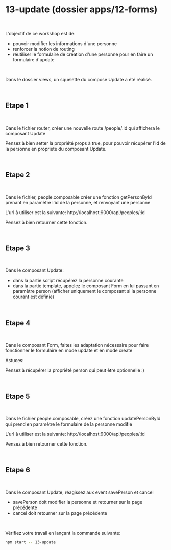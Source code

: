 # 13-update (dossier apps/12-forms)

<br/>

L'objectif de ce workshop est de:
- pouvoir modifier les informations d'une personne
- renforcer la notion de routing
- réutiliser le formulaire de création d'une personne pour en faire un formulaire d'update

<br/>

Dans le dossier views, un squelette du compose Update a été réalisé.

<br/>

## Etape 1

<br/>

Dans le fichier router, créer une nouvelle route /people/:id qui affichera le composant Update

Pensez à bien setter la propriété props à true, pour pouvoir récupérer l'id de la personne en propriété du composant Update.

<br/>

## Etape 2

<br/>

Dans le fichier, people.composable créer une fonction getPersonById prenant en paramètre l'id de la personne, et renvoyant une personne

L'url à utiliser est la suivante: http://localhost:9000/api/peoples/:id

Pensez à bien  retourner cette fonction.

<br/>

## Etape 3

<br/>

Dans le composant Update:
- dans la partie script récupérez la personne courante
- dans la partie template, appelez le composant Form en lui passant en paramètre person (afficher uniquement le composant si la personne courant est définie)

<br />

## Etape 4

<br/>

Dans le composant Form, faites les adaptation nécessaire pour faire fonctionner le formulaire en mode update et en mode create

Astuces:

Pensez à récupérer la propriété person qui peut être optionnelle :)

<br/>

## Etape 5

<br/>

Dans le fichier people.composable, créez une fonction updatePersonById qui prend en paramètre le formulaire de la personne modifié

L'url à utiliser est la suivante: http://localhost:9000/api/peoples/:id

Pensez à bien  retourner cette fonction.

<br/>

## Etape 6

<br/>

Dans le composant Update, réagissez aux event savePerson et cancel

- savePerson doit modifier la personne et retourner sur la page précédente
- cancel doit retourner sur la page précédente

<br/>

Vérifiez votre travail en lançant la commande suivante:

```bash
npm start -- 13-update
```
